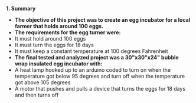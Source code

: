 <b>1. Summary</b>

<ul>

<li><b> The objective of this project was to create an egg incubator for a local farmer that holds around 100 eggs.</b></li>
<li><b> The requirements for the egg turner were:</b></li>
<li> It must hold around 100 eggs</li>
<li> It must turn the eggs for 18 days</li>
<li> It must keep a constant temperature at 100 degrees Fahrenheit<li/>
<b> The final tested and analyzed project was a 30"x30"x24" bubble wrap insulated egg incubator with:</b>
<li> A heat lamp hooked up to an arduino coded to turn on when the temperature got below 95 degrees and turn off when the temperature got above 105 degrees</li>
<li> A motor that pushes and pulls a device that turns the eggs for 18 days and then turns off</li>

 



</ul>
